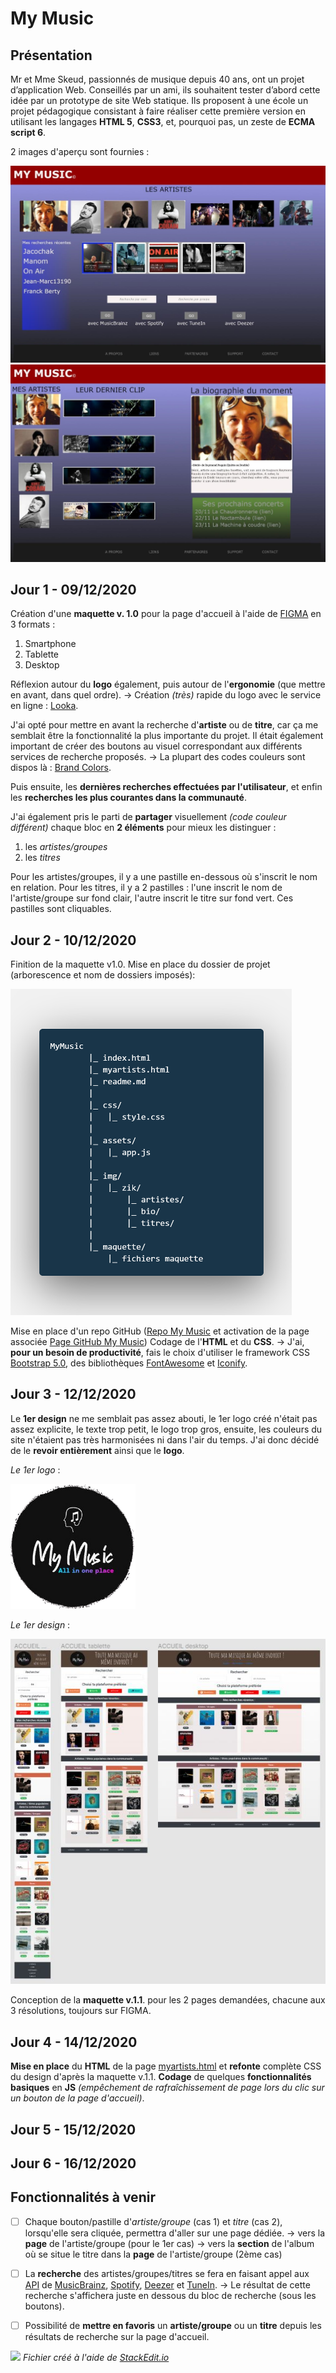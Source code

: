 # My Music
## Présentation
Mr et Mme Skeud, passionnés de musique depuis 40 ans, ont un projet d’application Web. Conseillés par un ami, ils souhaitent tester d’abord cette idée par un prototype de site Web statique. Ils proposent à une école un projet pédagogique consistant à faire réaliser cette première version en utilisant les langages **HTML 5**, **CSS3**, et, pourquoi pas, un zeste de **ECMA script 6**.

2 images d'aperçu sont fournies :

![Page d'accueil](https://github.com/ThGDev/MyMusic/blob/master/maquette/capt-1.jpg?raw=true)
![Page "My Artists"](https://github.com/ThGDev/MyMusic/blob/master/maquette/capt-2.jpg?raw=true)



## Jour 1 - 09/12/2020

Création d'une **maquette v. 1.0** pour la page d'accueil à l'aide de [FIGMA](https://www.figma.com/file/91sB9QX62lBYygXUc4j3z5/MyMusic?node-id=0:1) en 3 formats :

 1. Smartphone
 2. Tablette
 3. Desktop

Réflexion autour du **logo** également, puis autour de l'**ergonomie** (que mettre en avant, dans quel ordre).
→ Création *(très)* rapide du logo avec le service en ligne : [Looka](https://looka.com).

J'ai opté pour mettre en avant la recherche d'**artiste** ou de **titre**, car ça me semblait être la fonctionnalité la plus importante du projet.
Il était également important de créer des boutons au visuel correspondant aux différents services de recherche proposés.
→ La plupart des codes couleurs sont dispos là : [Brand Colors](https://brandcolors.net).

Puis ensuite, les **dernières recherches effectuées par l'utilisateur**, et enfin les **recherches les plus courantes dans la communauté**.

J'ai également pris le parti de **partager** visuellement *(code couleur différent)* chaque bloc en **2 éléments** pour mieux les distinguer :

 1. les *artistes/groupes*
 2. les *titres*

Pour les artistes/groupes, il y a une pastille en-dessous où s'inscrit le nom en relation.
Pour les titres, il y a 2 pastilles : l'une inscrit le nom de l'artiste/groupe sur fond clair, l'autre inscrit le titre sur fond vert.
Ces pastilles sont cliquables.

## Jour 2 - 10/12/2020

Finition de la maquette v1.0.
Mise en place du dossier de projet (arborescence et nom de dossiers imposés):

<img src="https://github.com/ThGDev/MyMusic/blob/master/orga_site.png" width="450" />
		
Mise en place d'un repo GitHub ([Repo My Music](https://github.com/ThGDev/MyMusic) et activation de la page associée [Page GitHub My Music](https://thgdev.github.io/MyMusic))
Codage de l'**HTML** et du **CSS**.
→ J'ai, **pour un besoin de productivité**, fais le choix d'utiliser le framework CSS [Bootstrap 5.0](https://getbootstrap.com/docs/5.0/getting-started/introduction/), des bibliothèques [FontAwesome](https://fontawesome.com) et [Iconify](https://iconify.design).

## Jour 3 - 12/12/2020

Le **1er design** ne me semblait pas assez abouti, le 1er logo créé n'était pas assez explicite, le texte trop petit, le logo trop gros, ensuite, les couleurs du site n'étaient pas très harmonisées ni dans l'air du temps. J'ai donc décidé de le **revoir entièrement** ainsi que le **logo**.

*Le 1er logo* :

<img src="https://github.com/ThGDev/MyMusic/blob/master/img/v1.0/logov1.png" width="200" />

*Le 1er design* :

<img src="https://github.com/ThGDev/MyMusic/blob/master/img/v1.0/maquette_p1_10-12-2020_9h.jpg" />

Conception de la **maquette v.1.1**. pour les 2 pages demandées, chacune aux 3 résolutions, toujours sur FIGMA.

## Jour 4 - 14/12/2020

**Mise en place** du **HTML** de la page [myartists.html](https://thgdev.github.i.o/MyMusic/myartists.html) et **refonte** complète CSS du design d'après la maquette v.1.1.
**Codage** de quelques **fonctionnalités basiques** en **JS** *(empêchement de rafraîchissement de page lors du clic sur un bouton de la page d'accueil)*.

## Jour 5 - 15/12/2020



## Jour 6 - 16/12/2020


## Fonctionnalités à venir

 - [ ] Chaque bouton/pastille d'*artiste/groupe* (cas 1) et *titre* (cas 2), lorsqu'elle sera cliquée, permettra d'aller sur une page dédiée.
→ vers la **page** de l'artiste/groupe (pour le 1er cas)
→ vers la **section** de l'album où se situe le titre dans la **page** de l'artiste/groupe (2ème cas)
		
 - [ ] La **recherche** des artistes/groupes/titres se fera en faisant appel aux [API](https://fr.wikipedia.org/wiki/Interface_de_programmation) de [MusicBrainz](https://musicbrainz.org/doc/MusicBrainz_API), [Spotify](https://developer.spotify.com/documentation/web-api/), [Deezer](https://developers.deezer.com/api) et [TuneIn](https://tunein.com/broadcasters/api/).
→ Le résultat de cette recherche s'affichera juste en dessous du bloc de recherche (sous les boutons).

 - [ ] Possibilité de **mettre en favoris** un **artiste/groupe** ou un **titre** depuis les résultats de recherche sur la page d'accueil.


<img src="https://upload.wikimedia.org/wikipedia/commons/thumb/8/87/Light_Bulb_or_Idea_Flat_Icon_Vector.svg/20px-Light_Bulb_or_Idea_Flat_Icon_Vector.svg.png" /> *Fichier créé à l'aide de [StackEdit.io](https://stackedit.io)*